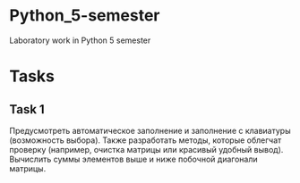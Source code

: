 # Python_5-semester
Laboratory work in Python 5 semester

# Tasks
## Task 1
Предусмотреть автоматическое заполнение и заполнение с клавиатуры (возможность выбора). Также разработать методы, которые облегчат проверку (например, очистка матрицы или красивый удобный вывод).
Вычислить суммы элементов выше и ниже побочной диагонали матрицы.
